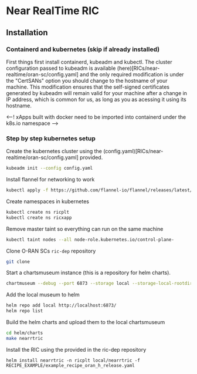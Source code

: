 # Near RealTime RIC

## Installation

### Containerd and kubernetes (skip if already installed)

First things first install containerd, kubeadm and kubectl. The cluster configuration passed to kubeadm is available (here)[RICs/near-realtime/oran-sc/config.yaml] and the only required modification is under the "CertSANs" option you should change to the hostname of your machine. This modification ensures that the self-signed certificates generated by kubeadm will remain valid for your machine after a change in IP address, which is common for us, as long as you as acessing it using its hostname.


<--! xApps built with docker need to be imported into containerd under the k8s.io namespace -->

### Step by step kubernetes setup

Create the kubernetes cluster using the (config.yaml)[RICs/near-realtime/oran-sc/config.yaml] provided.
```bash
kubeadm init --config config.yaml
```

Install flannel for networking to work
```bash
kubectl apply -f https://github.com/flannel-io/flannel/releases/latest/download/kube-flannel.yml
```

Create namespaces in kubernetes
```bash
kubectl create ns ricplt
kubectl create ns ricxapp
```

Remove master taint so everything can run on the same machine
```bash
kubectl taint nodes --all node-role.kubernetes.io/control-plane-
```

Clone O-RAN SCs `ric-dep` repository
```bash
git clone 
```

Start a chartsmuseum instance (this is a repository for helm charts).
```bash
chartmuseum --debug --port 6873 --storage local --storage-local-rootdir $HOME/helm/chartsmuseum/
```

Add the local museum to helm
```bash
helm repo add local http://localhost:6873/
helm repo list
```

Build the helm charts and upload them to the local chartsmuseum
```bash
cd helm/charts
make nearrtric
```

Install the RIC using the provided in the ric-dep repository
```
helm install nearrtric -n ricplt local/nearrtric -f RECIPE_EXAMPLE/example_recipe_oran_h_release.yaml
```
